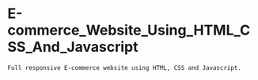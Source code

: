 # E-commerce_Website_Using_HTML_CSS_And_Javascript

    Full responsive E-commerce website using HTML, CSS and Javascript.

